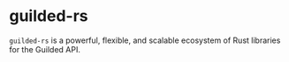 # guilded-rs

`guilded-rs` is a powerful, flexible, and scalable ecosystem of Rust libraries for the Guilded API.
